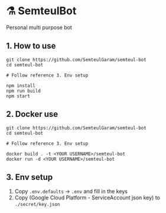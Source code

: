 # ⚗ SemteulBot
Personal multi purpose bot

## 1. How to use
```
git clone https://github.com/SemteulGaram/semteul-bot
cd semteul-bot

# Follow reference 3. Env setup

npm install
npm run build
npm start
```

## 2. Docker use
```
git clone https://github.com/SemteulGaram/semteul-bot
cd semteul-bot

# Follow reference 3. Env setup

docker build . -t <YOUR USERNAME>/semteul-bot
docker run -d <YOUR USERNAME>/semteul-bot
```

## 3. Env setup
1. Copy `.env.defaults` -> `.env` and fill in the keys
2. Copy (Google Cloud Platform - ServiceAccount json key) to `./secret/key.json`
